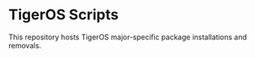 # TigerOS Scripts

This repository hosts TigerOS major-specific package installations and removals.

